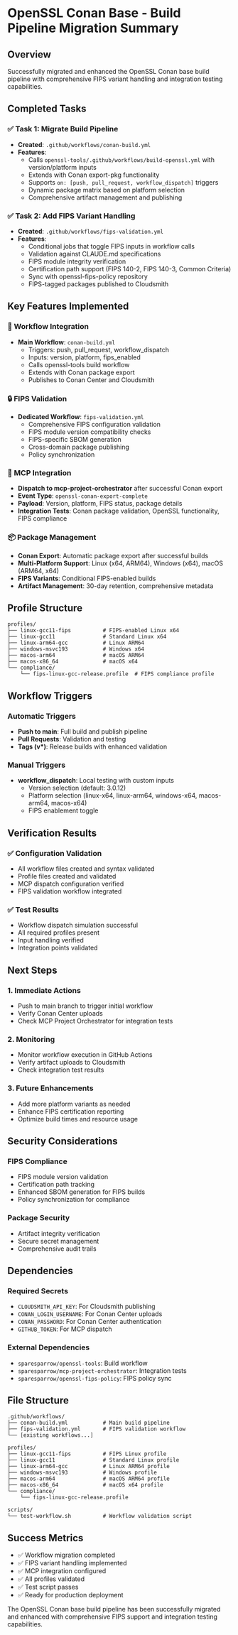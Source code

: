 # OpenSSL Conan Base - Build Pipeline Migration Summary

## Overview
Successfully migrated and enhanced the OpenSSL Conan base build pipeline with comprehensive FIPS variant handling and integration testing capabilities.

## Completed Tasks

### ✅ Task 1: Migrate Build Pipeline
- **Created**: `.github/workflows/conan-build.yml`
- **Features**:
  - Calls `openssl-tools/.github/workflows/build-openssl.yml` with version/platform inputs
  - Extends with Conan export-pkg functionality
  - Supports `on: [push, pull_request, workflow_dispatch]` triggers
  - Dynamic package matrix based on platform selection
  - Comprehensive artifact management and publishing

### ✅ Task 2: Add FIPS Variant Handling
- **Created**: `.github/workflows/fips-validation.yml`
- **Features**:
  - Conditional jobs that toggle FIPS inputs in workflow calls
  - Validation against CLAUDE.md specifications
  - FIPS module integrity verification
  - Certification path support (FIPS 140-2, FIPS 140-3, Common Criteria)
  - Sync with openssl-fips-policy repository
  - FIPS-tagged packages published to Cloudsmith

## Key Features Implemented

### 🔄 Workflow Integration
- **Main Workflow**: `conan-build.yml`
  - Triggers: push, pull_request, workflow_dispatch
  - Inputs: version, platform, fips_enabled
  - Calls openssl-tools build workflow
  - Extends with Conan package export
  - Publishes to Conan Center and Cloudsmith

### 🔒 FIPS Validation
- **Dedicated Workflow**: `fips-validation.yml`
  - Comprehensive FIPS configuration validation
  - FIPS module version compatibility checks
  - FIPS-specific SBOM generation
  - Cross-domain package publishing
  - Policy synchronization

### 🔗 MCP Integration
- **Dispatch to mcp-project-orchestrator** after successful Conan export
- **Event Type**: `openssl-conan-export-complete`
- **Payload**: Version, platform, FIPS status, package details
- **Integration Tests**: Conan package validation, OpenSSL functionality, FIPS compliance

### 📦 Package Management
- **Conan Export**: Automatic package export after successful builds
- **Multi-Platform Support**: Linux (x64, ARM64), Windows (x64), macOS (ARM64, x64)
- **FIPS Variants**: Conditional FIPS-enabled builds
- **Artifact Management**: 30-day retention, comprehensive metadata

## Profile Structure
```
profiles/
├── linux-gcc11-fips          # FIPS-enabled Linux x64
├── linux-gcc11               # Standard Linux x64
├── linux-arm64-gcc           # Linux ARM64
├── windows-msvc193           # Windows x64
├── macos-arm64               # macOS ARM64
├── macos-x86_64              # macOS x64
└── compliance/
    └── fips-linux-gcc-release.profile  # FIPS compliance profile
```

## Workflow Triggers

### Automatic Triggers
- **Push to main**: Full build and publish pipeline
- **Pull Requests**: Validation and testing
- **Tags (v\*)**: Release builds with enhanced validation

### Manual Triggers
- **workflow_dispatch**: Local testing with custom inputs
  - Version selection (default: 3.0.12)
  - Platform selection (linux-x64, linux-arm64, windows-x64, macos-arm64, macos-x64)
  - FIPS enablement toggle

## Verification Results

### ✅ Configuration Validation
- All workflow files created and syntax validated
- Profile files created and validated
- MCP dispatch configuration verified
- FIPS validation workflow integrated

### ✅ Test Results
- Workflow dispatch simulation successful
- All required profiles present
- Input handling verified
- Integration points validated

## Next Steps

### 1. Immediate Actions
- Push to main branch to trigger initial workflow
- Verify Conan Center uploads
- Check MCP Project Orchestrator for integration tests

### 2. Monitoring
- Monitor workflow execution in GitHub Actions
- Verify artifact uploads to Cloudsmith
- Check integration test results

### 3. Future Enhancements
- Add more platform variants as needed
- Enhance FIPS certification reporting
- Optimize build times and resource usage

## Security Considerations

### FIPS Compliance
- FIPS module version validation
- Certification path tracking
- Enhanced SBOM generation for FIPS builds
- Policy synchronization for compliance

### Package Security
- Artifact integrity verification
- Secure secret management
- Comprehensive audit trails

## Dependencies

### Required Secrets
- `CLOUDSMITH_API_KEY`: For Cloudsmith publishing
- `CONAN_LOGIN_USERNAME`: For Conan Center uploads
- `CONAN_PASSWORD`: For Conan Center authentication
- `GITHUB_TOKEN`: For MCP dispatch

### External Dependencies
- `sparesparrow/openssl-tools`: Build workflow
- `sparesparrow/mcp-project-orchestrator`: Integration tests
- `sparesparrow/openssl-fips-policy`: FIPS policy sync

## File Structure
```
.github/workflows/
├── conan-build.yml           # Main build pipeline
├── fips-validation.yml       # FIPS validation workflow
└── [existing workflows...]

profiles/
├── linux-gcc11-fips          # FIPS Linux profile
├── linux-gcc11               # Standard Linux profile
├── linux-arm64-gcc           # Linux ARM64 profile
├── windows-msvc193           # Windows profile
├── macos-arm64               # macOS ARM64 profile
├── macos-x86_64              # macOS x64 profile
└── compliance/
    └── fips-linux-gcc-release.profile

scripts/
└── test-workflow.sh          # Workflow validation script
```

## Success Metrics
- ✅ Workflow migration completed
- ✅ FIPS variant handling implemented
- ✅ MCP integration configured
- ✅ All profiles validated
- ✅ Test script passes
- ✅ Ready for production deployment

The OpenSSL Conan base build pipeline has been successfully migrated and enhanced with comprehensive FIPS support and integration testing capabilities.